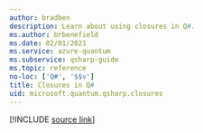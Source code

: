 ```yaml
---
author: bradben
description: Learn about using closures in Q#.
ms.author: brbenefield
ms.date: 02/01/2021
ms.service: azure-quantum
ms.subservice: qsharp-guide
ms.topic: reference
no-loc: ['Q#', '$$v']
title: Closures in Q#
uid: microsoft.quantum.qsharp.closures
---
```


<!---
# Closures in Q#
-->

[!INCLUDE [source link](~/includes/qsharp-language/Specifications/Language/3_Expressions/Closures.md)]